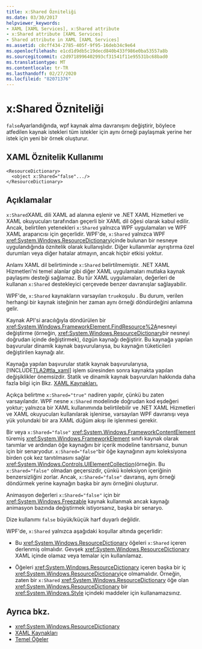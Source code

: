 ```yaml
---
title: x:Shared Özniteliği
ms.date: 03/30/2017
helpviewer_keywords:
- XAML [XAML Services], x:Shared attribute
- x:Shared attribute [XAML Services]
- Shared attribute in XAML [XAML Services]
ms.assetid: c8cff434-2785-405f-9f95-16deb34c9e64
ms.openlocfilehash: e1cd1d9db5c19decd840b433f986e0ba53557a8b
ms.sourcegitcommit: c2d9718996402993cf31541f11e95531bc68bad0
ms.translationtype: MT
ms.contentlocale: tr-TR
ms.lasthandoff: 02/27/2020
ms.locfileid: "82071376"
---
```

# <a name="xshared-attribute"></a>x:Shared Özniteliği

`false`Ayarlandığında, wpf kaynak alma davranışını değiştirir, böylece atfedilen kaynak istekleri tüm istekler için aynı örneği paylaşmak yerine her istek için yeni bir örnek oluşturur.

## <a name="xaml-attribute-usage"></a>XAML Öznitelik Kullanımı

```xaml
<ResourceDictionary>
  <object x:Shared="false".../>
</ResourceDictionary>
```

## <a name="remarks"></a>Açıklamalar

`x:Shared`XAML dili XAML ad alanına eşlenir ve .NET XAML Hizmetleri ve XAML okuyucuları tarafından geçerli bir XAML dil öğesi olarak kabul edilir. Ancak, belirtilen yetenekleri `x:Shared` yalnızca WPF uygulamaları ve WPF XAML araparıcısı için geçerlidir. WPF'de, `x:Shared` yalnızca WPF <xref:System.Windows.ResourceDictionary>içinde bulunan bir nesneye uygulandığında öznitelik olarak kullanışlıdır. Diğer kullanımlar ayrıştırma özel durumları veya diğer hatalar atmayın, ancak hiçbir etkisi yoktur.

Anlamı XAML dil belirtiminde `x:Shared` belirtilmemiştir. .NET XAML Hizmetleri'ni temel alanlar gibi diğer XAML uygulamaları mutlaka kaynak paylaşımı desteği sağlamaz. Bu tür XAML uygulamaları, değerleri de kullanan `x:Shared` destekleyici çerçevede benzer davranışlar sağlayabilir.

WPF'de, `x:Shared` kaynakların varsayılan `true`koşulu . Bu durum, verilen herhangi bir kaynak isteğinin her zaman aynı örneği döndürdeğini anlamına gelir.

Kaynak API'si aracılığıyla döndürülen bir <xref:System.Windows.FrameworkElement.FindResource%2A>nesneyi değiştirme (örneğin, <xref:System.Windows.ResourceDictionary>bir nesneyi doğrudan içinde değiştirmek), özgün kaynağı değiştirir. Bu kaynağa yapılan başvurular dinamik kaynak başvurularıysa, bu kaynağın tüketicileri değiştirilen kaynağı alır.

Kaynağa yapılan başvurular statik kaynak başvurularıysa, [!INCLUDE[TLA2#tla_xaml](../../../includes/tla2sharptla-xaml-md.md)] işlem süresinden sonra kaynakta yapılan değişiklikler önemsizdir. Statik ve dinamik kaynak başvuruları hakkında daha fazla bilgi için Bkz. [XAML Kaynakları.](../fundamentals/xaml-resources-define.md)

Açıkça belirtme `x:Shared="true"` nadiren yapılır, çünkü bu zaten varsayılandır. WPF nesne `x:Shared` modelinde doğrudan kod eşdeğeri yoktur; yalnızca bir XAML kullanımında belirtilebilir ve .NET XAML Hizmetleri ve XAML okuyucuları kullanılarak işlenirse, varsayılan WPF davranışı veya yük yolundaki bir ara XAML düğüm akışı ile işlenmesi gerekir.

Bir veya `x:Shared="false"` <xref:System.Windows.FrameworkContentElement> türemiş <xref:System.Windows.FrameworkElement> sınıfı kaynak olarak tanımlar ve ardından öğe kaynağını bir içerik modeline tanıtırsanız, bunun için bir senaryodur. `x:Shared="false"`bir öğe kaynağının aynı koleksiyona birden çok kez tanıtılmasını sağlar <xref:System.Windows.Controls.UIElementCollection>(örneğin. Bu `x:Shared="false"` olmadan geçersizdir, çünkü koleksiyon içeriğinin benzersizliğini zorlar. Ancak, `x:Shared="false"` davranış, aynı örneği döndürmek yerine kaynağın başka bir aynı örneğini oluşturur.

Animasyon değerleri `x:Shared="false"` için bir <xref:System.Windows.Freezable> kaynak kullanmak ancak kaynağı animasyon bazında değiştirmek istiyorsanız, başka bir senaryo.

Dize kullanımı `false` büyük/küçük harf duyarlı değildir.

WPF'de, `x:Shared` yalnızca aşağıdaki koşullar altında geçerlidir:

- Bu <xref:System.Windows.ResourceDictionary> öğeleri `x:Shared` içeren derlenmiş olmalıdır. Gevşek <xref:System.Windows.ResourceDictionary> XAML içinde olamaz veya temalar için kullanılamaz.

- Öğeleri <xref:System.Windows.ResourceDictionary> içeren başka bir iç <xref:System.Windows.ResourceDictionary>içe olmamalıdır. Örneğin, zaten bir `x:Shared` <xref:System.Windows.ResourceDictionary> öğe olan <xref:System.Windows.ResourceDictionary> bir <xref:System.Windows.Style> içindeki maddeler için kullanamazsınız.

## <a name="see-also"></a>Ayrıca bkz.

- <xref:System.Windows.ResourceDictionary>
- [XAML Kaynakları](../fundamentals/xaml-resources-define.md)
- [Temel Öğeler](../../framework/wpf/advanced/base-elements.md)

